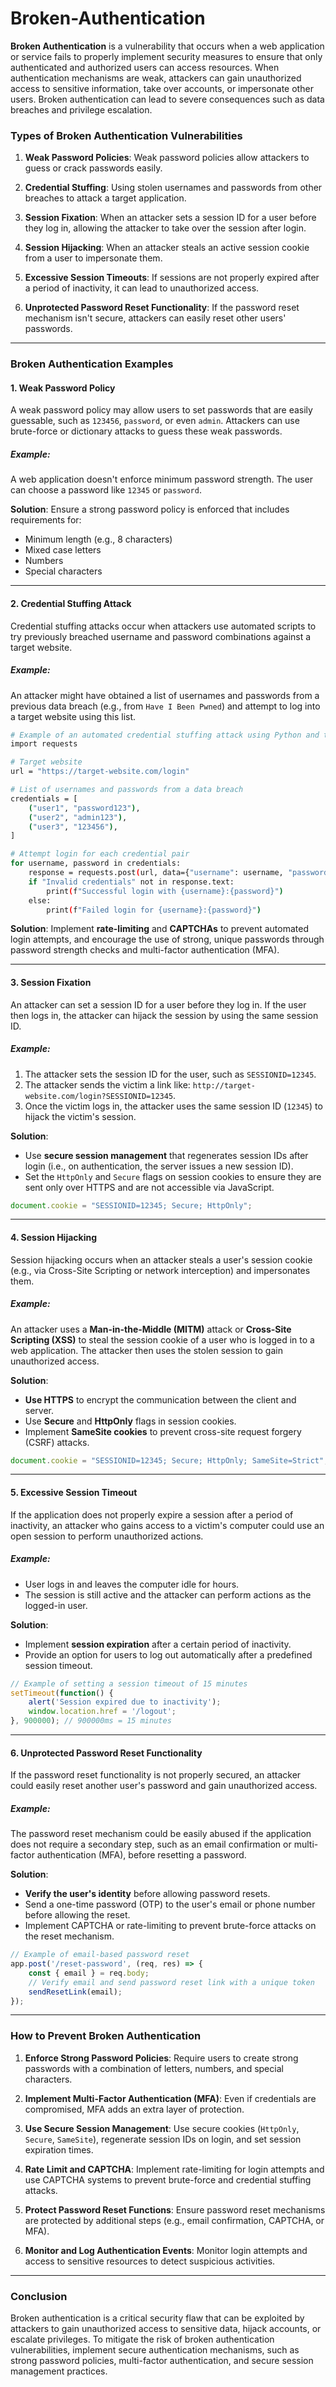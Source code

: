# Broken-Authentication
**Broken Authentication** is a vulnerability that occurs when a web application or service fails to properly implement security measures to ensure that only authenticated and authorized users can access resources. When authentication mechanisms are weak, attackers can gain unauthorized access to sensitive information, take over accounts, or impersonate other users. Broken authentication can lead to severe consequences such as data breaches and privilege escalation.

### **Types of Broken Authentication Vulnerabilities**

1. **Weak Password Policies**:
   Weak password policies allow attackers to guess or crack passwords easily.
   
2. **Credential Stuffing**:
   Using stolen usernames and passwords from other breaches to attack a target application.

3. **Session Fixation**:
   When an attacker sets a session ID for a user before they log in, allowing the attacker to take over the session after login.

4. **Session Hijacking**:
   When an attacker steals an active session cookie from a user to impersonate them.

5. **Excessive Session Timeouts**:
   If sessions are not properly expired after a period of inactivity, it can lead to unauthorized access.

6. **Unprotected Password Reset Functionality**:
   If the password reset mechanism isn't secure, attackers can easily reset other users' passwords.

---

### **Broken Authentication Examples**

#### 1. **Weak Password Policy**
A weak password policy may allow users to set passwords that are easily guessable, such as `123456`, `password`, or even `admin`. Attackers can use brute-force or dictionary attacks to guess these weak passwords.

##### **Example:**
A web application doesn't enforce minimum password strength. The user can choose a password like `12345` or `password`.

**Solution**:
Ensure a strong password policy is enforced that includes requirements for:
- Minimum length (e.g., 8 characters)
- Mixed case letters
- Numbers
- Special characters

---

#### 2. **Credential Stuffing Attack**
Credential stuffing attacks occur when attackers use automated scripts to try previously breached username and password combinations against a target website.

##### **Example:**
An attacker might have obtained a list of usernames and passwords from a previous data breach (e.g., from `Have I Been Pwned`) and attempt to log into a target website using this list.

```bash
# Example of an automated credential stuffing attack using Python and the requests library
import requests

# Target website
url = "https://target-website.com/login"

# List of usernames and passwords from a data breach
credentials = [
    ("user1", "password123"),
    ("user2", "admin123"),
    ("user3", "123456"),
]

# Attempt login for each credential pair
for username, password in credentials:
    response = requests.post(url, data={"username": username, "password": password})
    if "Invalid credentials" not in response.text:
        print(f"Successful login with {username}:{password}")
    else:
        print(f"Failed login for {username}:{password}")
```

**Solution**:
Implement **rate-limiting** and **CAPTCHAs** to prevent automated login attempts, and encourage the use of strong, unique passwords through password strength checks and multi-factor authentication (MFA).

---

#### 3. **Session Fixation**
An attacker can set a session ID for a user before they log in. If the user then logs in, the attacker can hijack the session by using the same session ID.

##### **Example:**
1. The attacker sets the session ID for the user, such as `SESSIONID=12345`.
2. The attacker sends the victim a link like: `http://target-website.com/login?SESSIONID=12345`.
3. Once the victim logs in, the attacker uses the same session ID (`12345`) to hijack the victim's session.

**Solution**:
- Use **secure session management** that regenerates session IDs after login (i.e., on authentication, the server issues a new session ID).
- Set the `HttpOnly` and `Secure` flags on session cookies to ensure they are sent only over HTTPS and are not accessible via JavaScript.

```javascript
document.cookie = "SESSIONID=12345; Secure; HttpOnly";
```

---

#### 4. **Session Hijacking**
Session hijacking occurs when an attacker steals a user's session cookie (e.g., via Cross-Site Scripting or network interception) and impersonates them.

##### **Example:**
An attacker uses a **Man-in-the-Middle (MITM)** attack or **Cross-Site Scripting (XSS)** to steal the session cookie of a user who is logged in to a web application. The attacker then uses the stolen session to gain unauthorized access.

**Solution**:
- **Use HTTPS** to encrypt the communication between the client and server.
- Use **Secure** and **HttpOnly** flags in session cookies.
- Implement **SameSite cookies** to prevent cross-site request forgery (CSRF) attacks.

```javascript
document.cookie = "SESSIONID=12345; Secure; HttpOnly; SameSite=Strict";
```

---

#### 5. **Excessive Session Timeout**
If the application does not properly expire a session after a period of inactivity, an attacker who gains access to a victim's computer could use an open session to perform unauthorized actions.

##### **Example:**
- User logs in and leaves the computer idle for hours.
- The session is still active and the attacker can perform actions as the logged-in user.

**Solution**:
- Implement **session expiration** after a certain period of inactivity.
- Provide an option for users to log out automatically after a predefined session timeout.

```javascript
// Example of setting a session timeout of 15 minutes
setTimeout(function() {
    alert('Session expired due to inactivity');
    window.location.href = '/logout';
}, 900000); // 900000ms = 15 minutes
```

---

#### 6. **Unprotected Password Reset Functionality**
If the password reset functionality is not properly secured, an attacker could easily reset another user's password and gain unauthorized access.

##### **Example:**
The password reset mechanism could be easily abused if the application does not require a secondary step, such as an email confirmation or multi-factor authentication (MFA), before resetting a password.

**Solution**:
- **Verify the user's identity** before allowing password resets.
- Send a one-time password (OTP) to the user's email or phone number before allowing the reset.
- Implement CAPTCHA or rate-limiting to prevent brute-force attacks on the reset mechanism.

```javascript
// Example of email-based password reset
app.post('/reset-password', (req, res) => {
    const { email } = req.body;
    // Verify email and send password reset link with a unique token
    sendResetLink(email);
});
```

---

### **How to Prevent Broken Authentication**

1. **Enforce Strong Password Policies**: Require users to create strong passwords with a combination of letters, numbers, and special characters.
   
2. **Implement Multi-Factor Authentication (MFA)**: Even if credentials are compromised, MFA adds an extra layer of protection.

3. **Use Secure Session Management**: Use secure cookies (`HttpOnly`, `Secure`, `SameSite`), regenerate session IDs on login, and set session expiration times.

4. **Rate Limit and CAPTCHA**: Implement rate-limiting for login attempts and use CAPTCHA systems to prevent brute-force and credential stuffing attacks.

5. **Protect Password Reset Functions**: Ensure password reset mechanisms are protected by additional steps (e.g., email confirmation, CAPTCHA, or MFA).

6. **Monitor and Log Authentication Events**: Monitor login attempts and access to sensitive resources to detect suspicious activities.

---

### **Conclusion**
Broken authentication is a critical security flaw that can be exploited by attackers to gain unauthorized access to sensitive data, hijack accounts, or escalate privileges. To mitigate the risk of broken authentication vulnerabilities, implement secure authentication mechanisms, such as strong password policies, multi-factor authentication, and secure session management practices.
